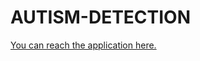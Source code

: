 # AUTISM-DETECTION
 
[You can reach the application here.](https://autism-detection-c4eyho4yxwqsrdwh8k4gqe.streamlit.app)
